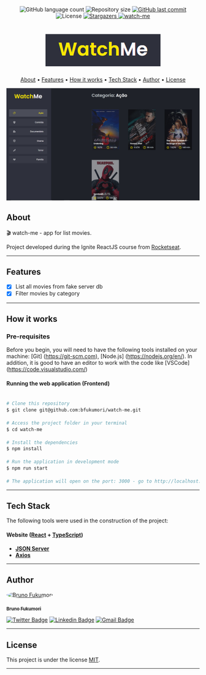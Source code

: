
<p align="center">
  <img alt="GitHub language count" src="https://img.shields.io/github/languages/count/bfukumori/watch-me?color=%2304D361">

  <img alt="Repository size" src="https://img.shields.io/github/repo-size/bfukumori/watch-me">
 
  <a href="https://github.com/bfukumori/watch-me/commits/master">
    <img alt="GitHub last commit" src="https://img.shields.io/github/last-commit/bfukumori/watch-me">
  </a>
    
   <img alt="License" src="https://img.shields.io/badge/license-MIT-brightgreen">
   <a href="https://github.com/bfukumori/watch-me/stargazers">
    <img alt="Stargazers" src="https://img.shields.io/github/stars/bfukumori/watch-me?style=social">
  </a>

  <a href="https://bfukumori.github.io/watch-me/">
    <img alt="watch-me" src="https://img.shields.io/badge/watch-me-%237159c1?style=flat&logo=ghost">
    </a>
 
</p>
<h1 align="center">
    <img alt="watch-me" title="#watch-me" src="./public/logo.PNG" />
</h1>

<p align="center">
  <a href="#about">About</a> •
  <a href="#features">Features</a> •
  <a href="#how-it-works">How it works</a> • 
  <a href="#tech-stack">Tech Stack</a> • 
  <a href="#author">Author</a> • 
  <a href="#user-content-license">License</a>
</p>

<div align="center"> 
	<img alt="watch-me" title="#watch-me" src="./public/banner.PNG" />
</div>

## About

🎬 watch-me - app for list movies.

Project developed during the Ignite ReactJS course from [Rocketseat](https://www.rocketseat.com.br/ignite).

---

## Features

- [x] List all movies from fake server db
- [x] Filter movies by category
---

## How it works

### Pre-requisites

Before you begin, you will need to have the following tools installed on your machine:
[Git] (https://git-scm.com), [Node.js] (https://nodejs.org/en/).
In addition, it is good to have an editor to work with the code like [VSCode] (https://code.visualstudio.com/)

#### Running the web application (Frontend)

```bash

# Clone this repository
$ git clone git@github.com:bfukumori/watch-me.git

# Access the project folder in your terminal
$ cd watch-me

# Install the dependencies
$ npm install

# Run the application in development mode
$ npm run start

# The application will open on the port: 3000 - go to http://localhost:3000

```

---

## Tech Stack

The following tools were used in the construction of the project:

#### **Website**  ([React](https://reactjs.org/)  +  [TypeScript](https://www.typescriptlang.org/))

-   **[JSON Server](https://www.npmjs.com/package/json-server)**
-   **[Axios](https://github.com/axios/axios)**

---
## Author

<a href="https://www.facebook.com/bruno.fukumori.9/">
 <img style="border-radius: 50%;" src="https://avatars.githubusercontent.com/u/82473580?v=4" width="100px;" alt="Bruno Fukumori"/>
 <br />
  
 <sub><b>Bruno Fukumori</b></sub></a> <a href="https://www.facebook.com/bruno.fukumori.9/" title="facebook"></a>
 <br />

[![Twitter Badge](https://img.shields.io/badge/-Twitter-1ca0f1?style=flat-square&labelColor=1ca0f1&logo=twitter&logoColor=white&link=https://twitter.com/hi_fukujp)](https://twitter.com/hi_fukujp) [![Linkedin Badge](https://img.shields.io/badge/-Linkedin-blue?style=flat-square&logo=Linkedin&logoColor=white&link=https://www.linkedin.com/in/bfukumori/)](https://www.linkedin.com/in/bfukumori/) 
[![Gmail Badge](https://img.shields.io/badge/-Gmail-c14438?style=flat-square&logo=Gmail&logoColor=white&link=mailto:brunofukumori@gmail.com)](mailto:brunofukumori@gmail.com)

---

## License

This project is under the license [MIT](./LICENSE).

---
